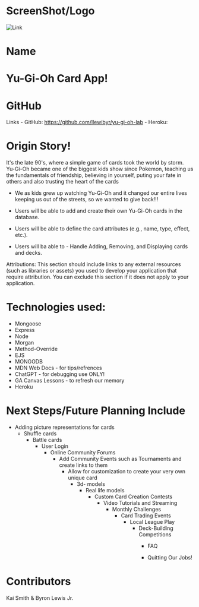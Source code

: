 # ScreenShot/Logo
![Link](https://seeklogo.com/images/Y/Yu-Gu-Oh_-logo-FA1A029B70-seeklogo.com.png)

# Name
# Yu-Gi-Oh Card App!

# GitHub
Links - GitHub: https://github.com/llewibyr/yu-gi-oh-lab
      - Heroku: 
     


# Origin Story!
It's the late 90's, where a simple game of cards took the world by storm. Yu-Gi-Oh became one of the biggest kids show since Pokemon, teaching us the fundamentals of friendship, believing in yourself, puting your fate in others and also trusting the heart of the cards

- We as kids grew up watching Yu-Gi-Oh and it changed our entire lives keeping us out of the streets, so we wanted to give back!!!

- Users will be able to add and create their own Yu-Gi-Oh cards in the database.

- Users will be able to define the card attributes (e.g., name, type, effect, etc.).

- Users will ba able to - Handle Adding, Removing, and Displaying cards and decks.

   
Attributions: This section should include links to any external resources (such as libraries or assets) you used to develop your application that require attribution. You can exclude this section if it does not apply to your application.


# Technologies used: 
 - Mongoose
 - Express
 - Node
 - Morgan
 - Method-Override
 - EJS
 - MONGODB
 - MDN Web Docs - for tips/refrences 
 - ChatGPT - for debugging use ONLY!
 - GA Canvas Lessons - to refresh our memory 
 - Heroku 



# Next Steps/Future Planning Include

- Adding picture representations for cards
  - Shuffle cards 
    - Battle cards
      - User Login
        - Online Community Forums
          - Add Community Events such as Tournaments and create links to them
            - Allow for customization to create your very own unique card
              - 3d- models
                - Real life models
                  - Custom Card Creation Contests
                    - Video Tutorials and Streaming
                      - Monthly Challenges
                        - Card Trading Events
                          - Local League Play
                            - Deck-Building Competitions
                              - FAQ

                               - Quitting Our Jobs!


# Contributors
Kai Smith & Byron Lewis Jr.

